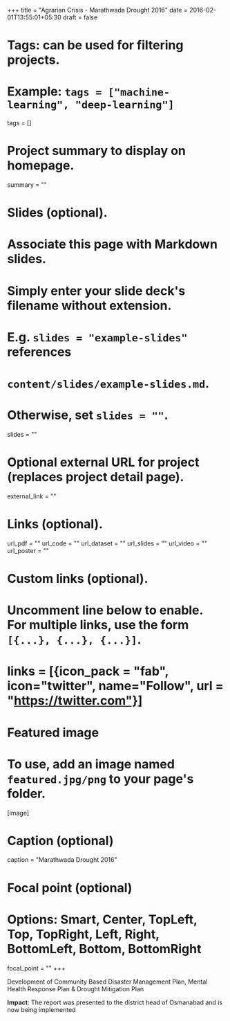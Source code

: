 +++
title = "Agrarian Crisis - Marathwada Drought 2016"
date = 2016-02-01T13:55:01+05:30
draft = false

# Tags: can be used for filtering projects.

# Example: `tags = ["machine-learning", "deep-learning"]`

tags = []

# Project summary to display on homepage.

summary = ""

# Slides (optional).

# Associate this page with Markdown slides.

# Simply enter your slide deck's filename without extension.

# E.g. `slides = "example-slides"` references

# `content/slides/example-slides.md`.

# Otherwise, set `slides = ""`.

slides = ""

# Optional external URL for project (replaces project detail page).

external_link = ""

# Links (optional).

url_pdf = ""
url_code = ""
url_dataset = ""
url_slides = ""
url_video = ""
url_poster = ""

# Custom links (optional).

# Uncomment line below to enable. For multiple links, use the form `[{...}, {...}, {...}]`.

# links = [{icon_pack = "fab", icon="twitter", name="Follow", url = "https://twitter.com"}]

# Featured image

# To use, add an image named `featured.jpg/png` to your page's folder.

[image]

# Caption (optional)

  caption = "Marathwada Drought  2016"

# Focal point (optional)

# Options: Smart, Center, TopLeft, Top, TopRight, Left, Right, BottomLeft, Bottom, BottomRight

  focal_point = ""
+++

Development of Community Based Disaster Management Plan, Mental Health Response Plan & Drought Mitigation Plan

**Impact**: The report was presented to the district head of Osmanabad and is now being implemented
